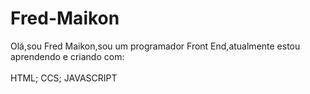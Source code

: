 # Fred-Maikon
Olá,sou Fred Maikon,sou um programador Front End,atualmente estou aprendendo e criando com: 
<br>
<br>
HTML;
CCS;
JAVASCRIPT
